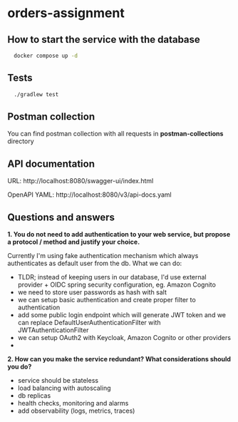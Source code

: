# orders-assignment

## How to start the service with the database
```bash
  docker compose up -d
```
## Tests
```bash
  ./gradlew test
```

## Postman collection
You can find postman collection with all requests in **postman-collections** directory

## API documentation
URL: http://localhost:8080/swagger-ui/index.html

OpenAPI YAML: http://localhost:8080/v3/api-docs.yaml

## Questions and answers

**1. You do not need to add authentication to your web service, but propose a protocol / method and
justify your choice.**

Currently I'm using fake authentication mechanism which always authenticates as default user from the db.
What we can do:
- TLDR; instead of keeping users in our database, I'd use external provider + OIDC spring security configuration, eg. Amazon Cognito
- we need to store user passwords as hash with salt 
- we can setup basic authentication and create proper filter to authentication
- add some public login endpoint which will generate JWT token and we can replace DefaultUserAuthenticationFilter with JWTAuthenticationFilter
- we can setup OAuth2 with Keycloak, Amazon Cognito or other providers
- 

**2. How can you make the service redundant? What considerations should you do?**
- service should be stateless
- load balancing with autoscaling
- db replicas
- health checks, monitoring and alarms
- add observability (logs, metrics, traces)
